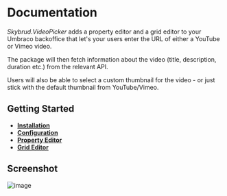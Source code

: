 # Documentation

*Skybrud.VideoPicker* adds a property editor and a grid editor to your Umbraco backoffice that let's your users enter the URL of either a YouTube or Vimeo video.

The package will then fetch information about the video (title, description, duration etc.) from the relevant API.

Users will also be able to select a custom thumbnail for the video - or just stick with the default thumbnail from YouTube/Vimeo.



## Getting Started

- [**Installation**](./installation.md)
- [**Configuration**](./configuration/)
- [**Property Editor**](./property-editor.md)
- [**Grid Editor**](./grid-editor.md)


## Screenshot

![image](https://user-images.githubusercontent.com/3634580/32501030-364256de-c3d7-11e7-9300-02ce084deaf1.png)